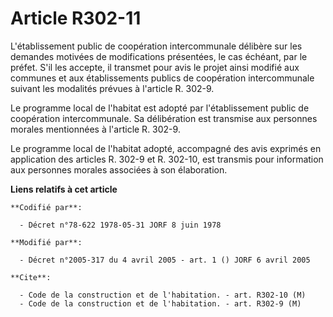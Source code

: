 # Article R302-11

L'établissement public de coopération intercommunale délibère sur les demandes motivées de modifications présentées, le cas
échéant, par le préfet. S'il les accepte, il transmet pour avis le projet ainsi modifié aux communes et aux établissements
publics de coopération intercommunale suivant les modalités prévues à l'article R. 302-9.

Le programme local de l'habitat est adopté par l'établissement public de coopération intercommunale. Sa délibération est
transmise aux personnes morales mentionnées à l'article R. 302-9.

Le programme local de l'habitat adopté, accompagné des avis exprimés en application des articles R. 302-9 et R. 302-10, est
transmis pour information aux personnes morales associées à son élaboration.

**Liens relatifs à cet article**

	**Codifié par**:

	  - Décret n°78-622 1978-05-31 JORF 8 juin 1978

	**Modifié par**:

	  - Décret n°2005-317 du 4 avril 2005 - art. 1 () JORF 6 avril 2005

	**Cite**:

	  - Code de la construction et de l'habitation. - art. R302-10 (M)
	  - Code de la construction et de l'habitation. - art. R302-9 (M)
